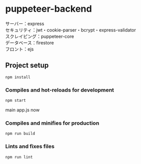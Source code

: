 # puppeteer-backend

サーバー：express  
セキュリティ：jwt・cookie-parser・bcrypt・express-validator  
スクレイピング：puppeteer-core  
データベース：firestore  
フロント：ejs

## Project setup

```
npm install
```

### Compiles and hot-reloads for development

```
npm start
```

main app.js now

### Compiles and minifies for production

```
npm run build
```

### Lints and fixes files

```
npm run lint
```
